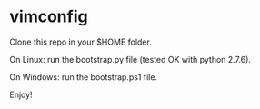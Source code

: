 # vimconfig

Clone this repo in your $HOME folder.

On Linux: run the bootstrap.py file (tested OK with python 2.7.6).

On Windows: run the bootstrap.ps1 file.

Enjoy!
